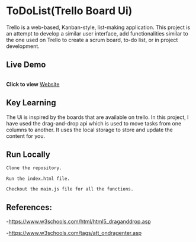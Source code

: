 
# ToDoList(Trello Board Ui)

Trello is a web-based, Kanban-style, list-making application. 
This project is an attempt to develop a similar user interface, add functionalities similar to the one used on Trello to create a scrum board, to-do list, or in 
project development.

## Live Demo

![]()

**Click to view** [Website](https://parthd06.github.io/ToDoList-Trello-Board-Ui-/)


## Key Learning

The Ui is inspired by the boards that are available on trello.
In this project, I have used the drag-and-drop api which is used to 
move tasks from one columns to another. 
It uses the local storage to store and update the content for you. 

## Run Locally

```bash
Clone the repository.
```
    Run the index.html file.
``` 
Checkout the main.js file for all the functions.
```

## References:

-https://www.w3schools.com/html/html5_draganddrop.asp

-https://www.w3schools.com/tags/att_ondragenter.asp

